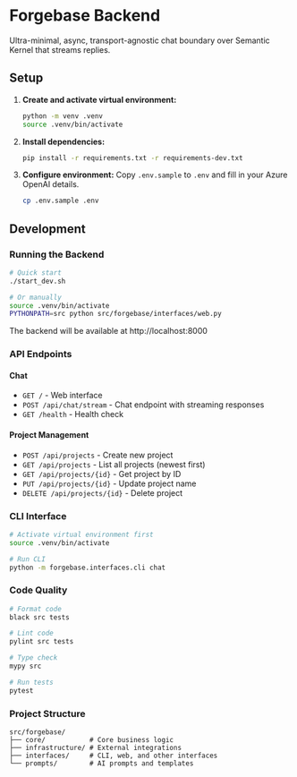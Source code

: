 # Forgebase Backend

Ultra-minimal, async, transport-agnostic chat boundary over Semantic Kernel that streams replies.

## Setup

1. **Create and activate virtual environment:**
   ```bash
   python -m venv .venv
   source .venv/bin/activate
   ```

2. **Install dependencies:**
   ```bash
   pip install -r requirements.txt -r requirements-dev.txt
   ```

3. **Configure environment:**
   Copy `.env.sample` to `.env` and fill in your Azure OpenAI details.
   ```bash
   cp .env.sample .env
   ```

## Development

### Running the Backend

```bash
# Quick start
./start_dev.sh

# Or manually
source .venv/bin/activate
PYTHONPATH=src python src/forgebase/interfaces/web.py
```

The backend will be available at http://localhost:8000

### API Endpoints

#### Chat
- `GET /` - Web interface
- `POST /api/chat/stream` - Chat endpoint with streaming responses
- `GET /health` - Health check

#### Project Management
- `POST /api/projects` - Create new project
- `GET /api/projects` - List all projects (newest first)
- `GET /api/projects/{id}` - Get project by ID
- `PUT /api/projects/{id}` - Update project name
- `DELETE /api/projects/{id}` - Delete project

### CLI Interface

```bash
# Activate virtual environment first
source .venv/bin/activate

# Run CLI
python -m forgebase.interfaces.cli chat
```

### Code Quality

```bash
# Format code
black src tests

# Lint code  
pylint src tests

# Type check
mypy src

# Run tests
pytest
```

### Project Structure

```
src/forgebase/
├── core/           # Core business logic
├── infrastructure/ # External integrations
├── interfaces/     # CLI, web, and other interfaces
└── prompts/        # AI prompts and templates
```